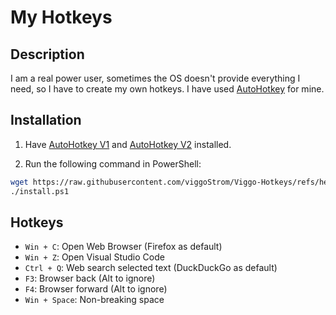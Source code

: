 # My Hotkeys

## Description
I am a real power user, sometimes the OS doesn't provide everything I need, so I have to create my own hotkeys. I have used [AutoHotkey](https://www.autohotkey.com/) for mine.

## Installation
1. Have [AutoHotkey V1](https://www.autohotkey.com/) and [AutoHotkey V2](https://www.autohotkey.com/) installed.

2. Run the following command in PowerShell:
```bash
wget https://raw.githubusercontent.com/viggoStrom/Viggo-Hotkeys/refs/heads/main/install.ps1
./install.ps1
```

## Hotkeys
- `Win + C`: Open Web Browser (Firefox as default)
- `Win + Z`: Open Visual Studio Code
- `Ctrl + Q`: Web search selected text (DuckDuckGo as default)
- `F3`: Browser back (Alt to ignore)
- `F4`: Browser forward (Alt to ignore)
- `Win + Space`: Non-breaking space